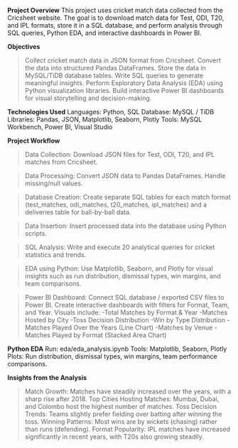 **Project Overview**
This project uses cricket match data collected from the Cricsheet website.
The goal is to download match data for Test, ODI, T20, and IPL formats, store it in a SQL database, and perform analysis through SQL queries, Python EDA, and interactive dashboards in Power BI.

**Objectives**
>Collect cricket match data in JSON format from Cricsheet.
>Convert the data into structured Pandas DataFrames.
>Store the data in MySQL/TiDB database tables.
>Write SQL queries to generate meaningful insights.
>Perform Exploratory Data Analysis (EDA) using Python visualization libraries.
>Build interactive Power BI dashboards for visual storytelling and decision-making.

**Technologies Used**
Languages: Python, SQL
Database: MySQL / TiDB
Libraries: Pandas, JSON, Matplotlib, Seaborn, Plotly
Tools: MySQL Workbench, Power BI, Visual Studio

**Project Workflow**
>Data Collection:
Download JSON files for Test, ODI, T20, and IPL matches from Cricsheet.

>Data Processing:
Convert JSON data to Pandas DataFrames.
Handle missing/null values.

>Database Creation:
Create separate SQL tables for each match format (test_matches, odi_matches, t20_matches, ipl_matches) and a deliveries table for ball-by-ball data.

>Data Insertion:
Insert processed data into the database using Python scripts.

>SQL Analysis:
Write and execute 20 analytical queries for cricket statistics and trends.

>EDA using Python:
Use Matplotlib, Seaborn, and Plotly for visual insights such as run distribution, dismissal types, win margins, and team comparisons.

>Power BI Dashboard:
Connect SQL database / exported CSV files to Power BI.
Create interactive dashboards with filters for Format, Team, and Year.
Visuals include:
  -Total Matches by Format & Year
  -Matches Hosted by City
  -Toss Decision Distribution
  -Win by Type Distribution
  -Matches Played Over the Years (Line Chart)
  -Matches by Venue
  -Matches Played by Format (Stacked Area Chart)

**Python EDA**
Run: eda/eda_analysis.ipynb
Tools: Matplotlib, Seaborn, Plotly
Plots: Run distribution, dismissal types, win margins, team performance comparisons.

**Insights from the Analysis**
>Match Growth: Matches have steadily increased over the years, with a sharp rise after 2018.
>Top Cities Hosting Matches: Mumbai, Dubai, and Colombo host the highest number of matches.
>Toss Decision Trends: Teams slightly prefer fielding over batting after winning the toss.
>Winning Patterns: Most wins are by wickets (chasing) rather than runs (defending).
>Format Popularity: IPL matches have increased significantly in recent years, with T20s also growing steadily.
